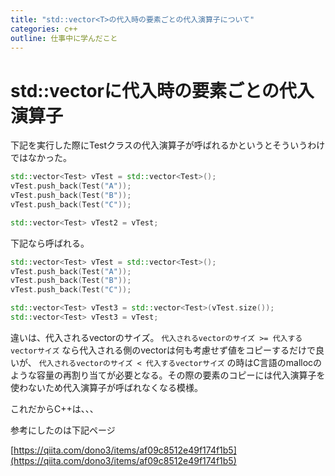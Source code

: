 ```yaml
---
title: "std::vector<T>の代入時の要素ごとの代入演算子について"
categories: c++
outline: 仕事中に学んだこと
---
```


# std::vectorに代入時の要素ごとの代入演算子

下記を実行した際にTestクラスの代入演算子が呼ばれるかというとそういうわけではなかった。
```cpp
std::vector<Test> vTest = std::vector<Test>();
vTest.push_back(Test("A"));
vTest.push_back(Test("B"));
vTest.push_back(Test("C"));

std::vector<Test> vTest2 = vTest;
```

下記なら呼ばれる。
```cpp
std::vector<Test> vTest = std::vector<Test>();
vTest.push_back(Test("A"));
vTest.push_back(Test("B"));
vTest.push_back(Test("C"));

std::vector<Test> vTest3 = std::vector<Test>(vTest.size());
std::vector<Test> vTest3 = vTest;
```

違いは、代入されるvectorのサイズ。
`代入されるvectorのサイズ >= 代入するvectorサイズ`
なら代入される側のvectorは何も考慮せず値をコピーするだけで良いが、
`代入されるvectorのサイズ < 代入するvectorサイズ`
の時はC言語のmallocのような容量の再割り当てが必要となる。その際の要素のコピーには代入演算子を使わないため代入演算子が呼ばれなくなる模様。

これだからC++は、、、

参考にしたのは下記ページ

[https://qiita.com/dono3/items/af09c8512e49f174f1b5](https://qiita.com/dono3/items/af09c8512e49f174f1b5)
